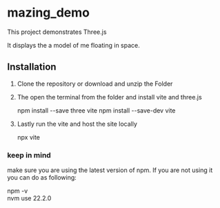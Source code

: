 # mazing_demo


This project demonstrates Three.js

It displays the a model of me floating in space.



## Installation

1. Clone the repository or download and unzip the Folder

   
2. The open the terminal from the folder and install vite and three.js

    npm install --save three vite npm install --save-dev vite

3. Lastly run the vite and host the site locally 

    npx vite

### keep in mind
make sure you are using the latest version of npm.
If you are not using it you can do as following:

npm -v     
nvm use 22.2.0   

